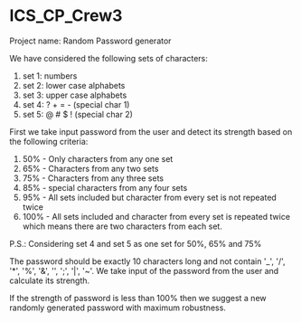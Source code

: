 # ICS_CP_Crew3
Project name: Random Password generator

We have considered the following sets of characters:
1. set 1: numbers
2. set 2: lower case alphabets
3. set 3: upper case alphabets
4. set 4: ? + = - (special char 1)
5. set 5: @ # $ ! (special char 2)

First we take input password from the user and detect its strength based on the following criteria:
1. 50% - Only characters from any one set
2. 65% - Characters from any two sets 
3. 75% - Characters from any three sets
4. 85% - special characters from any four sets
5. 95% - All sets included but character from every set is not repeated twice
6. 100% - All sets included and character from every set is repeated twice which means there are two characters from each set.

P.S.: Considering set 4 and set 5 as one set for 50%, 65% and 75%

The password should be exactly 10 characters long and not contain '_', '/', '*', '%', '&', '\', ';', '|', '~'.
We take input of the password from the user and calculate its strength.

If the strength of password is less than 100% then we suggest a new randomly generated password with maximum robustness.
